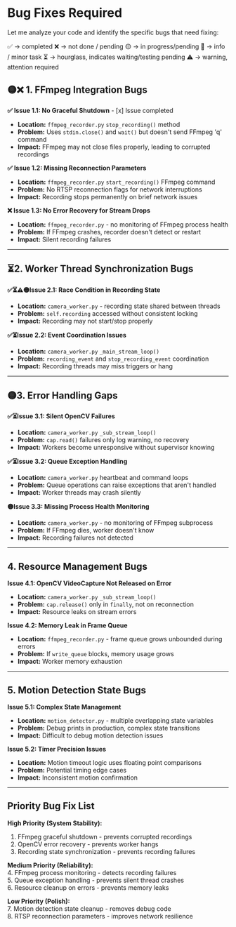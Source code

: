 # Bug Fixes Required

Let me analyze your code and identify the specific bugs that need fixing:

✅ → completed
❌ → not done / pending
🟡 → in progress/pending
🔹 → info / minor task
⏳ → hourglass, indicates waiting/testing pending
⚠️ → warning, attention required

## 🟡❌ 1. FFmpeg Integration Bugs

**✅ Issue 1.1: No Graceful Shutdown**  - [x] Issue completed
- **Location:** `ffmpeg_recorder.py` `stop_recording()` method  
- **Problem:** Uses `stdin.close()` and `wait()` but doesn't send FFmpeg 'q' command  
- **Impact:** FFmpeg may not close files properly, leading to corrupted recordings  

**✅ Issue 1.2: Missing Reconnection Parameters**  
- **Location:** `ffmpeg_recorder.py` `start_recording()` FFmpeg command  
- **Problem:** No RTSP reconnection flags for network interruptions  
- **Impact:** Recording stops permanently on brief network issues  

**❌ Issue 1.3: No Error Recovery for Stream Drops**  
- **Location:** `ffmpeg_recorder.py` - no monitoring of FFmpeg process health  
- **Problem:** If FFmpeg crashes, recorder doesn't detect or restart  
- **Impact:** Silent recording failures  

---

## ⏳2. Worker Thread Synchronization Bugs

**✅⏳⚠️🟡Issue 2.1: Race Condition in Recording State**  
- **Location:** `camera_worker.py` - recording state shared between threads  
- **Problem:** `self.recording` accessed without consistent locking  
- **Impact:** Recording may not start/stop properly  

**✅⏳Issue 2.2: Event Coordination Issues**  
- **Location:** `camera_worker.py` `_main_stream_loop()`  
- **Problem:** `recording_event` and `stop_recording_event` coordination  
- **Impact:** Recording threads may miss triggers or hang  

---

## 🟡3. Error Handling Gaps

**✅⏳Issue 3.1: Silent OpenCV Failures**  
- **Location:** `camera_worker.py` `_sub_stream_loop()`  
- **Problem:** `cap.read()` failures only log warning, no recovery  
- **Impact:** Workers become unresponsive without supervisor knowing  

**✅⏳Issue 3.2: Queue Exception Handling**  
- **Location:** `camera_worker.py` heartbeat and command loops  
- **Problem:** Queue operations can raise exceptions that aren't handled  
- **Impact:** Worker threads may crash silently  

**🟡Issue 3.3: Missing Process Health Monitoring**  
- **Location:** `camera_worker.py` - no monitoring of FFmpeg subprocess  
- **Problem:** If FFmpeg dies, worker doesn't know  
- **Impact:** Recording failures not detected  

---

## 4. Resource Management Bugs

**Issue 4.1: OpenCV VideoCapture Not Released on Error**  
- **Location:** `camera_worker.py` `_sub_stream_loop()`  
- **Problem:** `cap.release()` only in `finally`, not on reconnection  
- **Impact:** Resource leaks on stream errors  

**Issue 4.2: Memory Leak in Frame Queue**  
- **Location:** `ffmpeg_recorder.py` - frame queue grows unbounded during errors  
- **Problem:** If `write_queue` blocks, memory usage grows  
- **Impact:** Worker memory exhaustion  

---

## 5. Motion Detection State Bugs

**Issue 5.1: Complex State Management**  
- **Location:** `motion_detector.py` - multiple overlapping state variables  
- **Problem:** Debug prints in production, complex state transitions  
- **Impact:** Difficult to debug motion detection issues  

**Issue 5.2: Timer Precision Issues**  
- **Location:** Motion timeout logic uses floating point comparisons  
- **Problem:** Potential timing edge cases  
- **Impact:** Inconsistent motion confirmation  

---

## Priority Bug Fix List

**High Priority (System Stability):**  
1. FFmpeg graceful shutdown - prevents corrupted recordings  
2. OpenCV error recovery - prevents worker hangs  
3. Recording state synchronization - prevents recording failures  

**Medium Priority (Reliability):**  
4. FFmpeg process monitoring - detects recording failures  
5. Queue exception handling - prevents silent thread crashes  
6. Resource cleanup on errors - prevents memory leaks  

**Low Priority (Polish):**  
7. Motion detection state cleanup - removes debug code  
8. RTSP reconnection parameters - improves network resilience
